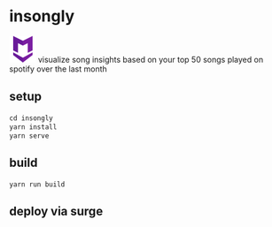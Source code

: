 # insongly
![in songly](https://github.com/adam-p/markdown-here/raw/master/src/common/images/icon48.png "")
visualize song insights based on your top 50 songs played on spotify over the last month

## setup

```
cd insongly
yarn install
yarn serve

```

## build

```
yarn run build
```

## deploy via surge
```

```
